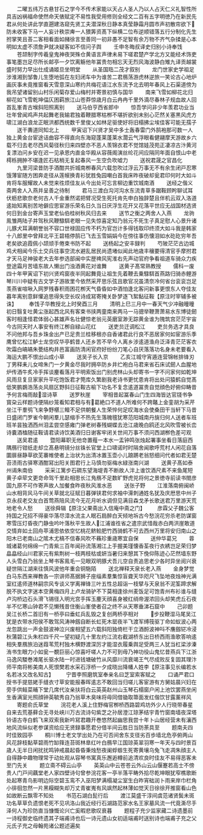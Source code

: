 <!-- { "loadSidebar": true } -->
　　二曜五纬万古悬甘石之学今不传术家能以天占人圣人乃以人占天仁义礼智性所具吉凶祸福命使然命天俵赋定不易性我受用修则全经文二百有五字明徳乃在新民先君从何处讲此学直遡建洛窥先贤工夫潜深秋日静本真莹静霜月圆市声初散帘欲下防未收客下马一人妄计秩崇庳一人猥筭资髙下纵横二位布逆顺错落五行分制化先生拊掌笑且荅二客相看面如赭徐言至善同一初非愚不足智有余万物不齐气杂揉是心本明如太虚不须詹尹就决疑客如不信问子舆
　　壬申冬晦叔译史归别小诗奉饯
　　苍颉制字传羲皇鬼神夜哭殊仓黄语言声律未易下嗟君楚产学北方又能经术饰吏事笔墨岂足尽所长邮亭一夕饮离觞他年冨贵勿相忘天无烈风海波静白雉九译贡越裳盛时努力早出仕成诵姬旦坐明堂
　　从圣国珤二茂才叙别
　　龙门世家史学祖足涉淮湘到邹鲁儿生堕地弧在左妇闭车中为谁苦二君鴈荡游虎林逆旅一笑论古心地炉画灰事未竟推窗看天雪意深山寒约共梅花语江水东流予北去明年春风上石渠道傍为我吊望诸留别山村乐闲菊存爱山梅村并寄景初慎与国华
　　南来飞雪如柳花北归柳花如飞雪乾坤偪仄困羁旅江山苍莽惊歳月白云冉冉千里外滴尽春林子规血故人回首乱峯青古堠斜阳照离别
　　送马伯亨西省郎中
　　惊吾学问非少年羡君功业当壮年曾闻鸡声共起舞老我输君独着鞭腊寒枯栁不堪折欲别未别心茫然关塞黒风虎方啸江湖白浪龙正眠洪都西统数千里俊乂如林足驱使好将旧榻拂尘埃佳客可能无孺子
　　送干夀道同知北上
　　甲寅诏下兴贤才吴中多士轰春雷门外鹄袍那可数一人独上黄金台宦途诘曲容不得直向东海窥蓬莱蓬莱水濶云气浮眼看健翮摩天游故乡六载不归去老尽西风菊径秋归来四壁亦不恶人羡锦衣君不觉馆娃茂苑正凄凉古汴黄河复漂泊问乡安在迟一见承恩内直金华殿从容薇阁演丝纶花间应隔同年面自恨山中老樗栎拥肿不堪逢匠石枯梢无复起春风一生空负吹嘘力
　　送祝君晟之官昌化
　　九里河梁昔防手酒酣共折城南栁春风六载忽吹过浮云万事无不有余生闭戸忍寒饿薄宦随方困奔走径从莲幙换青衫犹胜兔园嘲白首我床昨夜破却瓮君印何时大如斗肯将车服耀故人未觉来徃烦佳友从今出处可忘言柳边重饮城南酒
　　送经之偕义斋两舍人入燕并呈善之待制
　　君马三渡白沟河沟水东流青草多踞鞍顾盻聊试耳伏枥悲歌奈老何古人千金重然诺把臂况受生死托肯先申白独辞楚且伴机云双入洛道逺始知离别苦地僻应思宦游乐荣名日久当日厌浮生花开又花落平世应无战国材选贤何日到金台寄声玉堂老仙伯桂树秋风归去来
　　送节之衡之两舍人入燕
　　龙驹鳯雏两陆子并驾秋风鞭騄駬老眼一见失惊喜定知乃翁元不死生子真足慰人心景升诸儿豚犬耳满朝誉翁不容口世禄固应传不朽为官岂计多得钱取印终须大如斗我是韩家十八郎里中曾拜北平王碧梧停鹄已飞去玉雪娟娟今在傍往事伤懐泪如水矻矻穷年吾老矣欲追霞佩小颉颃手倦束书防不起
　　送杨起之安丰録判
　　芍陂茫茫古边城鸡犬相闻今乐土交兵往事空流水避乱居民尚遗堵似闻此地歳丰穰要得清官手摩拊君才天马足神骏老大去年参选部闽中实歴禆风宪淮右先声动官府争看祖道车骑众力疾登途霜月苦墙东故人懒出门浊酒黄花对谁舞
　　送黄子髙常熟教授
　　儒科一废四十年甲寅诏下初兴贤鸡窗夜半同起舞竟让祖生先着鞭去乗騄駬首燕路归骑赤鲤游琴川川中疑有古文学子游故里今依然采芹思乐弦且歌官况虽清奈冷何省台衮衮岂足羡燕雀喧啾入网罗残春积雨困花栁天气昏昏如中酒怕逢北客问新事更恨东人夺佳友暮年离别意鲜懽追思得失空长叹诗成冩寄掩关卧梦逐飞絮黏征鞍【原注时宰辅多被诛】
　　奉饯子华教授北上时癸酉三月
　　清明上巳三月中一春天气少冲融曈曈初日翳复吐黄尘涨起西北风有客束书挟两童南来两马一马骢举鞭萧萧易水东博徒劒客时相逢怪君体弱心甚雄声名壮健惊老翁元英磨室渺无踪黄金谁为隗筑宫茫茫宇宙今古同天时人事安有终江栁自緑山花红
　　送吏贠迁调松江
　　吏贠务选才具良不问他邦与吾乡珠金出产已足贵兰桂移根亦自香诸君此行良不恶居家何如宦游乐季鹰曾忆松江鲈士龙空叹华亭鹤昔人还乡苦不早今人离乡涉逺道渔舟泛泽青茫茫客衣吹霜白皜皜朱甍结构井邑富画防清闲官府好纷纷刀笔心自厌落落功名身未老要看入海运大鹏不恨出山成小草
　　送吴子长入京
　　乙亥江城守宵遁连营锦帐排锋刃丁男释耒儿女啼朱门一夕黄金尽我时拥卒防乡井纻袍白马君来省石床试劒人血腥地炉传酒牛炙冷手挥谈麈看落月平明索饭出门别虎林山头却寄书一字不问家何如乾坤风雨旦复旦家家升平吃饱饭君才筦库久繁剧我老诗书更忧患肯将出处问猿鹤自觉髙低笑鹏鷃浩荡炎风扇区野斜日征鞍古榆下功名不复念逺道冨贵自觉顔色好俯仰畴昔予何言梅雨敲湿诗草
　　送罗秋崖
　　宰相昔起冨春山门生四海皆达官牋书争寳朶云样题诗便隔纱笼看知君相与有葛絶口不道人所难何不跨鼇上金銮胡为采芹坐江干羣鸮飞来争野椹三鳣不足供朝餐人生荣悴何足叹海水会使桑田干当轩下马昔日盛闭门罗雀今朝闲羣儿瑟缩手不热先生落魄氊犹寒范阳城南丹旐归何人送者车班班羊昙独洒西州泪孟尝空感雍门弹老树春残蝴蝶去沧江歳晚白鸥还北风吹雪被长峦诗嚢酒榼随征鞍请君读诗饮美酒归日谢客牢闭关世间万事不须问西湖栁色差可观
　　送吴君逺
　　暨阳幕职无他竒置薤一本水一盂钟鸣张烛起署事坐看日落庭西隅鴈行钳纸走却立髙悬明镜分丝铢长官堂上口啸诺时时隔舍闻歌呼荒村人闲花自落圜扉昼静草欲芜褰帷使者上治状为出清冰置玉壶小儿踉蹡老翁怒细问代者如君无楚苔渍雨古驿寒酒酣冩出阳关图君行上马慎勿驱梅水緑涨南兴湖
　　送黄子髙如泰州谒朱南伯
　　采采江篱步石磵东望海堤青不断故人泮上谁饮酒尺素不来鱼尾短黄子卓荦文更竒命驾千里赴相思长江鳬鴈不足数旷野虎兕将何之景徳寺前读书閤彦国九原不可作寄声故人加餐食昨夜秋风淮水恶
　　送张子野
　　江淮落南俯闽峤山水相背风马牛间关草就北征赋日暮弹铗君何求袖中澷刺通姓名犹及庆厯思中州子京永叔老交友白首莺燕陪风流今无花月听水调但见满目森戈矛长歌送君万里游天荒地老令人愁
　　送徐舜辑【原注父果斋出入信庵中斋之门】
　　彦霖父子魏公客持国之兄招不得豪华落尽漳水流主人眠石扃醉白天倾地坼古今愁浣花穷杀老防谋窗寒雪压灯昏夜门静虫吟叶落秋平生故人江浦谁徃省之遣宗武惜哉赤白两洪崖敢道交情弃如土回舟苹浦思依依空忆桃花鲚鲙肥竹西骑鹤不可去西州万里将安归南山之阳木已老南山之隂木尤槁不信春风吹不蘓珍重歳寒宜自保
　　送仲华葛兄
　　蓉城诸葛何绵绵一门青紫三百年闻孙流落湘江上手握美瑾懐香荃夜行衣綉岂足荣归梦皛皛经山川君家元有紫荆树一枝两枝枯或妍当暑归来憩其下俛仰陈迹心茫然墙东野人头雪白乃翁坐上琴书客鳯毛一见眼双明豚犬吾儿空自责追思老少各时异坐阅兴衰疑世隔江湖来往慎风波他年重会铜駞陌
　　送北禅释天泉长老入燕
　　金身梦觉白马东西来禅教各一宗讲师髙据狮子座缁素羣集惊盲聋天华咫尺飞坠地夜烛神光满室红逺师道林嗣宗风专谈义学离禅锋三叶五性总超诣一枝擘与天泉翁不泥筌蹄求解脱不执文字迷本空黄梅四月上卢龙骑驴不下莫相逢徐州麦饭足可饱青州布衫谁与缝卢沟桥边石头滑飞锡径入明光宫手挥玉麈天顔喜身被红绡帝渥浓回头却笑虎丘石夜半不忆寒山钟君不见懒残昔住衡山峯使者召之终不从天寒垂涕石窟中
　　己卯题吴江长桥二首旧有一桥亭曰垂虹兵乱毁之复创两桥亭相对
　　步投鞭湿马尾吴江犹是衣带水阳侯不敢驾风涛神劔自断长虹死木罂夜半飞渡军缚筏驱丁命如蚁波心两龙忽跳出一声金鼓波神泣兴废相望五六载斜阳独倚栏干立酒酹波神呌不譍劔铓冷浸秋蒲碧江头朱栏四千尺一望初疑几十里左约江流右截湖桥东出日桥西雨渔歌答响逺相失羣鴈旅泊迷葭苇荒村独木横野渡深厉才能湿衣履乗舆足受两三人犹当杠梁涉溱洧书生眼力小如瓮一覩巨丽心惊喜吁嗟人力不可到毋乃神功役山鬼忆昔燕兵下江浙马逸风騣巻滩尾长驱水陆一时进钱塘破竹从风靡川流衰竭王气尽成败反复固其理汴师平南将彬美南人死恨樊若水采石浮桥一夕成晓出降幡人姓李【原注事见长编若水名若冰又改名知古】
　　宁晋李照磨筑室奉亲名曰芝室索客赋之
　　口诵严君口授书手提慈姥手缝衣寸草安能报春晖逺志不敢回当归嗟儿客宦游有方舅姑晨兴妇在旁手供鲑菜晡下堂几席代汝亲扶将白云英英赵州山玉琴石榻窗户闲上池饮罢燕坐闲生香满室光照顔钟英毓秀自乃翁草木臭味将毋同借锄取箒面发红偕饮甘露薰祥风
　　寄题俞氏草堂
　　浣花老人溪上住野梅官栁桥西路碧鸡坊外少人行晓带春星自来去荒基藓合无寻处峡川万古流诗句紫芝之孙居澄江琼茅结宇青竹窗南墙夜深塔铃语古寺白鹤飞来双索我新吟冩君趣开巻悠然起幽思我尝十年卜山居经营未有瀼西地风流纵似老参谋资给应无贤録事愿君分借半间云胜日当防荼具至
　　题南夫四时佳致园亭
　　桐川博士老文学出处乃在可否间舍东支径劣百歩墙北危亭俯两山风花辞枝黏草碧雨竹缷箨连苔斑林臯红叶白鴈早江国琼英翠羽寒一年天与四时景百歳人无半日闲扰扰鸣钟戒晨起昏昏秉烛愁夜阑蜉蝣生死寄黄壌乌兔飞走凋朱顔主人自得静中趣物理常于动处观从容琴书寓真乐邂逅樽前追清欢良时佳友不易得恶客未至门先关
　　题立斋不碍云山亭
　　英英山中云苍苍云外山云山偃蹇若高士不傍贵人门戸间藕堂老人家四壁诗句曾参浣花客一亭半落平畴外拾尽乾坤眼犹窄樵歌断处起寒青鸟影明边际空碧玉鸾不入巫阳梦满榻凝尘室生白昨宵础润卜雨来岸巾栏角小徘徊忽然一片黑糢糊失却万丈青崔嵬有风飒然起林薄如觉天日徐徐开推窗看山色如故断云飘零不知处
　　书范石湖白髭行后
　　渡江莫盛干淳间虞范诸贤鬓未斑功名草草负遗恨老死不见巩洛山我近经行石湖路范家水名王家墓风流一代竟澌尽手泽何人为珍防直当慷慨论兴亡奚暇悲歌叹衰暮
　　题程子充少监家藏二诗遗墨前一诗程御史临终遗其子端甫诗也后一诗元遗山女初适端甫时送别诗也端甫子充之父元氏子充之母翰苑诸公题述遍矣
